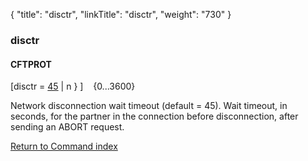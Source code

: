 {
    "title": "disctr",
    "linkTitle": "disctr",
    "weight": "730"
}<span id="disctr"></span>

### disctr

#### CFTPROT

\[disctr = <u>45</u> | n } \]    {0...3600}

Network disconnection wait timeout (default = 45). Wait
timeout, in seconds, for the partner in the connection before disconnection,
after sending an ABORT request.

[Return to Command index](../../)
